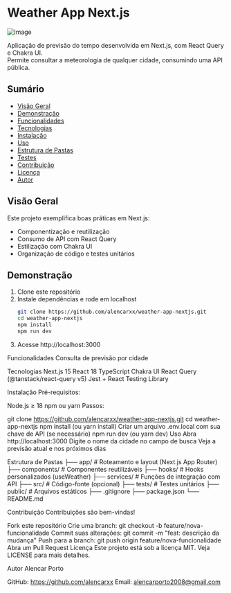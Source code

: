 # Weather App Next.js

![image](https://github.com/user-attachments/assets/eae54a60-f866-4f45-916b-87fb2e4d4a5f)


Aplicação de previsão do tempo desenvolvida em Next.js, com React Query e Chakra UI.  
Permite consultar a meteorologia de qualquer cidade, consumindo uma API pública.

## Sumário

- [Visão Geral](#visão-geral)  
- [Demonstração](#demonstração)  
- [Funcionalidades](#funcionalidades)  
- [Tecnologias](#tecnologias)  
- [Instalação](#instalação)  
- [Uso](#uso)  
- [Estrutura de Pastas](#estrutura-de-pastas)  
- [Testes](#testes)  
- [Contribuição](#contribuição)  
- [Licença](#licença)  
- [Autor](#autor)

## Visão Geral

Este projeto exemplifica boas práticas em Next.js:

- Componentização e reutilização  
- Consumo de API com React Query  
- Estilização com Chakra UI  
- Organização de código e testes unitários

## Demonstração

1. Clone este repositório  
2. Instale dependências e rode em localhost  
   ```bash
   git clone https://github.com/alencarxx/weather-app-nextjs.git
   cd weather-app-nextjs
   npm install
   npm run dev

3. Acesse http://localhost:3000

Funcionalidades
Consulta de previsão por cidade


Tecnologias
Next.js 15
React 18
TypeScript
Chakra UI
React Query (@tanstack/react-query v5)
Jest + React Testing Library

Instalação
Pré-requisitos:

Node.js ≥ 18
npm ou yarn
Passos:

git clone https://github.com/alencarxx/weather-app-nextjs.git
cd weather-app-nextjs
npm install (ou yarn install)
Criar um arquivo .env.local com sua chave de API (se necessário)
npm run dev (ou yarn dev)
Uso
Abra http://localhost:3000
Digite o nome da cidade no campo de busca
Veja a previsão atual e nos próximos dias

Estrutura de Pastas
├── app/               # Roteamento e layout (Next.js App Router)
├── components/        # Componentes reutilizáveis
├── hooks/             # Hooks personalizados (useWeather)
├── services/          # Funções de integração com API
├── src/               # Código-fonte (opcional)
├── tests/             # Testes unitários
├── public/            # Arquivos estáticos
├── .gitignore
├── package.json
└── README.md

Contribuição
Contribuições são bem-vindas!

Fork este repositório
Crie uma branch: git checkout -b feature/nova-funcionalidade
Commit suas alterações: git commit -m "feat: descrição da mudança"
Push para a branch: git push origin feature/nova-funcionalidade
Abra um Pull Request
Licença
Este projeto está sob a licença MIT. Veja LICENSE para mais detalhes.

Autor
Alencar Porto

GitHub: https://github.com/alencarxx
Email: alencarporto2008@gmail.com

